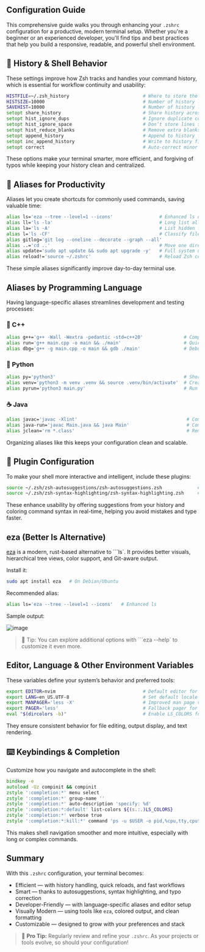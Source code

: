 ## Configuration Guide

This comprehensive guide walks you through enhancing your `.zshrc` configuration for a productive, modern terminal setup. Whether you're a beginner or an experienced developer, you'll find tips and best practices that help you build a responsive, readable, and powerful shell environment.

## 🧠 History & Shell Behavior

These settings improve how Zsh tracks and handles your command history, which is essential for workflow continuity and usability:

```zsh
HISTFILE=~/.zsh_history                           # Where to store the history file
HISTSIZE=10000                                    # Number of history lines to keep in memory
SAVEHIST=10000                                    # Number of history lines to save on disk
setopt share_history                              # Share history across all terminal sessions
setopt hist_ignore_dups                           # Ignore duplicate commands in history
setopt hist_ignore_space                          # Don’t store lines starting with a space
setopt hist_reduce_blanks                         # Remove extra blanks before saving
setopt append_history                             # Append to history file (don't overwrite)
setopt inc_append_history                         # Write to history file immediately
setopt correct                                    # Auto-correct minor typos in commands
```

These options make your terminal smarter, more efficient, and forgiving of typos while keeping your history clean and centralized.

## 🔁 Aliases for Productivity

Aliases let you create shortcuts for commonly used commands, saving valuable time:

```zsh
alias ls='eza --tree --level=1 --icons'                 # Enhanced ls output with icons
alias ll='ls -la'                                       # Long list all files
alias la='ls -A'                                        # List hidden files except . and ..
alias l='ls -CF'                                        # Classify files and show in columns
alias gitlog='git log --oneline --decorate --graph --all'
alias ..='cd ..'                                        # Move one directory up
alias update='sudo apt update && sudo apt upgrade -y'   # Full system update
alias reload!='source ~/.zshrc'                         # Reload Zsh config without restarting the shell
```

These simple aliases significantly improve day-to-day terminal use.

## Aliases by Programming Language

Having language-specific aliases streamlines development and testing processes:

### 🧾 C++
```zsh
alias g++='g++ -Wall -Wextra -pedantic -std=c++20'               # Compile C++ with modern standard
alias run='g++ main.cpp -o main && ./main'                       # Quick compile and run
alias dbg='g++ -g main.cpp -o main && gdb ./main'                # Debug with GDB
```

### 🐍 Python
```zsh
alias py='python3'                                               # Shortcut for Python 3
alias venv='python3 -m venv .venv && source .venv/bin/activate'  # Create and activate venv
alias pyrun='python3 main.py'                                    # Run main Python script
```

### ☕ Java
```zsh
alias javac='javac -Xlint'                                        # Compile with warnings
alias java-run='javac Main.java && java Main'                     # Compile and run
alias jclean='rm *.class'                                         # Remove compiled files
```

Organizing aliases like this keeps your configuration clean and scalable.

## 🔌 Plugin Configuration

To make your shell more interactive and intelligent, include these plugins:

```zsh
source ~/.zsh/zsh-autosuggestions/zsh-autosuggestions.zsh             # Suggestions as you type
source ~/.zsh/zsh-syntax-highlighting/zsh-syntax-highlighting.zsh     # Syntax coloring
```

These enhance usability by offering suggestions from your history and coloring command syntax in real-time, helping you avoid mistakes and type faster.

## eza (Better ls Alternative)

[eza](https://github.com/eza-community/eza) is a modern, rust-based alternative to ```ls`. It provides better visuals, hierarchical tree views, color support, and Git-aware output.

Install it:
```bash
sudo apt install eza   # On Debian/Ubuntu
```

Recommended alias:
```zsh
alias ls='eza --tree --level=1 --icons'   # Enhanced ls
```

Sample output:

![image](https://github.com/user-attachments/assets/81be4597-b41b-4beb-ae3e-51c780240987)

> 🧠 Tip: You can explore additional options with ```eza --help` to customize it even more.

## Editor, Language & Other Environment Variables

These variables define your system’s behavior and preferred tools:

```zsh
export EDITOR=nvim                                # Default editor for CLI tools
export LANG=en_US.UTF-8                           # Set default locale
export MANPAGER='less -X'                         # Improved man page viewing
export PAGER='less'                               # Fallback pager for other CLI tools
eval "$(dircolors -b)"                            # Enable LS_COLORS for colored ```ls`
```

They ensure consistent behavior for file editing, output display, and text rendering.

## ⌨️ Keybindings & Completion

Customize how you navigate and autocomplete in the shell:

```zsh
bindkey -e                                                                        # Use emacs keybindings
autoload -Uz compinit && compinit                                                 # Initialize completion system
zstyle ':completion:*' menu select                                                # Menu-based tab completion
zstyle ':completion:*' group-name ''                                              # Group completions
zstyle ':completion:*' auto-description 'specify: %d'                             # Show description for each item
zstyle ':completion:*:default' list-colors ${(s.:.)LS_COLORS}                     # Colored output for completion
zstyle ':completion:*' verbose true                                               # Verbose output
zstyle ':completion:*:kill:*' command 'ps -u $USER -o pid,%cpu,tty,cputime,cmd'   # Better kill completion
```

This makes shell navigation smoother and more intuitive, especially with long or complex commands.

## Summary

With this `.zshrc` configuration, your terminal becomes:

- Efficient — with history handling, quick reloads, and fast workflows  
- Smart — thanks to autosuggestions, syntax highlighting, and typo correction  
- Developer-Friendly — with language-specific aliases and editor setup  
- Visually Modern — using tools like `eza`, colored output, and clean formatting  
- Customizable — designed to grow with your preferences and stack  

> 🧠 **Pro Tip:** Regularly review and refine your `.zshrc`. As your projects or tools evolve, so should your configuration!
